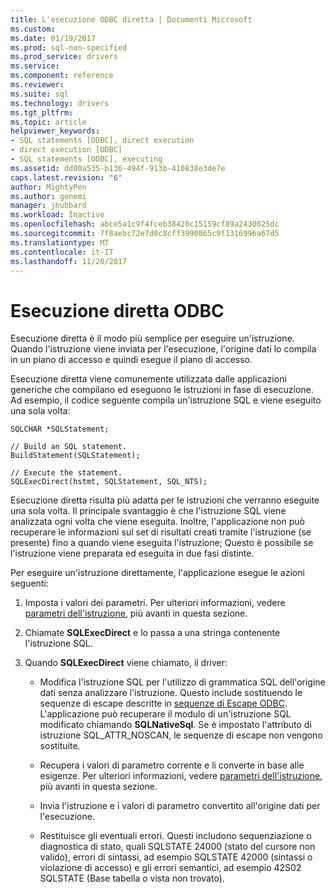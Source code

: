 ```yaml
---
title: L'esecuzione ODBC diretta | Documenti Microsoft
ms.custom: 
ms.date: 01/19/2017
ms.prod: sql-non-specified
ms.prod_service: drivers
ms.service: 
ms.component: reference
ms.reviewer: 
ms.suite: sql
ms.technology: drivers
ms.tgt_pltfrm: 
ms.topic: article
helpviewer_keywords:
- SQL statements [ODBC], direct execution
- direct execution [ODBC]
- SQL statements [ODBC], executing
ms.assetid: dd00a535-b136-494f-913b-410838e3de7e
caps.latest.revision: "6"
author: MightyPen
ms.author: genemi
manager: jhubbard
ms.workload: Inactive
ms.openlocfilehash: abce5a1c9f4fceb38420c15159cf89a2430025dc
ms.sourcegitcommit: 7f8aebc72e7d0c8cff3990865c9f1316996a67d5
ms.translationtype: MT
ms.contentlocale: it-IT
ms.lasthandoff: 11/20/2017
---
```

# <a name="direct-execution-odbc"></a>Esecuzione diretta ODBC
Esecuzione diretta è il modo più semplice per eseguire un'istruzione. Quando l'istruzione viene inviata per l'esecuzione, l'origine dati lo compila in un piano di accesso e quindi esegue il piano di accesso.  
  
 Esecuzione diretta viene comunemente utilizzata dalle applicazioni generiche che compilano ed eseguono le istruzioni in fase di esecuzione. Ad esempio, il codice seguente compila un'istruzione SQL e viene eseguito una sola volta:  
  
```  
SQLCHAR *SQLStatement;  
  
// Build an SQL statement.  
BuildStatement(SQLStatement);  
  
// Execute the statement.  
SQLExecDirect(hstmt, SQLStatement, SQL_NTS);  
```  
  
 Esecuzione diretta risulta più adatta per le istruzioni che verranno eseguite una sola volta. Il principale svantaggio è che l'istruzione SQL viene analizzata ogni volta che viene eseguita. Inoltre, l'applicazione non può recuperare le informazioni sul set di risultati creati tramite l'istruzione (se presente) fino a quando viene eseguita l'istruzione; Questo è possibile se l'istruzione viene preparata ed eseguita in due fasi distinte.  
  
 Per eseguire un'istruzione direttamente, l'applicazione esegue le azioni seguenti:  
  
1.  Imposta i valori dei parametri. Per ulteriori informazioni, vedere [parametri dell'istruzione](../../../odbc/reference/develop-app/statement-parameters.md), più avanti in questa sezione.  
  
2.  Chiamate **SQLExecDirect** e lo passa a una stringa contenente l'istruzione SQL.  
  
3.  Quando **SQLExecDirect** viene chiamato, il driver:  
  
    -   Modifica l'istruzione SQL per l'utilizzo di grammatica SQL dell'origine dati senza analizzare l'istruzione. Questo include sostituendo le sequenze di escape descritte in [sequenze di Escape ODBC](../../../odbc/reference/develop-app/escape-sequences-in-odbc.md). L'applicazione può recuperare il modulo di un'istruzione SQL modificato chiamando **SQLNativeSql**. Se è impostato l'attributo di istruzione SQL_ATTR_NOSCAN, le sequenze di escape non vengono sostituite.  
  
    -   Recupera i valori di parametro corrente e li converte in base alle esigenze. Per ulteriori informazioni, vedere [parametri dell'istruzione](../../../odbc/reference/develop-app/statement-parameters.md), più avanti in questa sezione.  
  
    -   Invia l'istruzione e i valori di parametro convertito all'origine dati per l'esecuzione.  
  
    -   Restituisce gli eventuali errori. Questi includono sequenziazione o diagnostica di stato, quali SQLSTATE 24000 (stato del cursore non valido), errori di sintassi, ad esempio SQLSTATE 42000 (sintassi o violazione di accesso) e gli errori semantici, ad esempio 42S02 SQLSTATE (Base tabella o vista non trovato).
